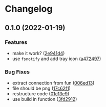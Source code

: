 # Changelog

## 0.1.0 (2022-01-19)


### Features

* make it work? ([2e941d4](https://www.github.com/brokeyourbike/ftps-screen-sync/commit/2e941d49f6eb8a7e7e64256640549cb72783fac9))
* use `fsnotify` and add tray icon ([a472497](https://www.github.com/brokeyourbike/ftps-screen-sync/commit/a4724975dd401df2780c77c4f07d6c03b67bc7ef))


### Bug Fixes

* extract connection from fun ([006ed13](https://www.github.com/brokeyourbike/ftps-screen-sync/commit/006ed134d61afad6b393dce142d1ffc8cb0d6ff2))
* file should be png ([17c62f1](https://www.github.com/brokeyourbike/ftps-screen-sync/commit/17c62f19b0ad871de07d14cdaff15bd99dd0a122))
* restructure code ([01c13e9](https://www.github.com/brokeyourbike/ftps-screen-sync/commit/01c13e95eae6694565cefe6b8f8175b06bf3bbd9))
* use build in function ([3fd2912](https://www.github.com/brokeyourbike/ftps-screen-sync/commit/3fd29126c82f5fb37408b0530a1ae26825ceb344))
